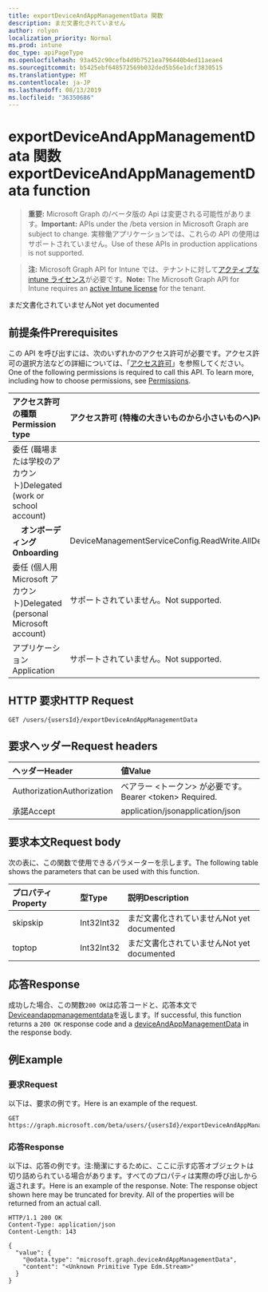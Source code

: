 ```yaml
---
title: exportDeviceAndAppManagementData 関数
description: まだ文書化されていません
author: rolyon
localization_priority: Normal
ms.prod: intune
doc_type: apiPageType
ms.openlocfilehash: 93a452c90cefb4d9b7521ea796440b4ed11aeae4
ms.sourcegitcommit: b5425ebf648572569b032ded5b56e1dcf3830515
ms.translationtype: MT
ms.contentlocale: ja-JP
ms.lasthandoff: 08/13/2019
ms.locfileid: "36350686"
---
```

# <a name="exportdeviceandappmanagementdata-function"></a><span data-ttu-id="b07d4-103">exportDeviceAndAppManagementData 関数</span><span class="sxs-lookup"><span data-stu-id="b07d4-103">exportDeviceAndAppManagementData function</span></span>

> <span data-ttu-id="b07d4-104">**重要:** Microsoft Graph の/ベータ版の Api は変更される可能性があります。</span><span class="sxs-lookup"><span data-stu-id="b07d4-104">**Important:** APIs under the /beta version in Microsoft Graph are subject to change.</span></span> <span data-ttu-id="b07d4-105">実稼働アプリケーションでは、これらの API の使用はサポートされていません。</span><span class="sxs-lookup"><span data-stu-id="b07d4-105">Use of these APIs in production applications is not supported.</span></span>

> <span data-ttu-id="b07d4-106">**注:** Microsoft Graph API for Intune では、テナントに対して[アクティブな intune ライセンス](https://go.microsoft.com/fwlink/?linkid=839381)が必要です。</span><span class="sxs-lookup"><span data-stu-id="b07d4-106">**Note:** The Microsoft Graph API for Intune requires an [active Intune license](https://go.microsoft.com/fwlink/?linkid=839381) for the tenant.</span></span>

<span data-ttu-id="b07d4-107">まだ文書化されていません</span><span class="sxs-lookup"><span data-stu-id="b07d4-107">Not yet documented</span></span>

## <a name="prerequisites"></a><span data-ttu-id="b07d4-108">前提条件</span><span class="sxs-lookup"><span data-stu-id="b07d4-108">Prerequisites</span></span>

<span data-ttu-id="b07d4-p102">この API を呼び出すには、次のいずれかのアクセス許可が必要です。アクセス許可の選択方法などの詳細については、「[アクセス許可](/graph/permissions-reference)」を参照してください。</span><span class="sxs-lookup"><span data-stu-id="b07d4-p102">One of the following permissions is required to call this API. To learn more, including how to choose permissions, see [Permissions](/graph/permissions-reference).</span></span>

|<span data-ttu-id="b07d4-111">アクセス許可の種類</span><span class="sxs-lookup"><span data-stu-id="b07d4-111">Permission type</span></span>|<span data-ttu-id="b07d4-112">アクセス許可 (特権の大きいものから小さいものへ)</span><span class="sxs-lookup"><span data-stu-id="b07d4-112">Permissions (from most to least privileged)</span></span>|
|:---|:---|
|<span data-ttu-id="b07d4-113">委任 (職場または学校のアカウント)</span><span class="sxs-lookup"><span data-stu-id="b07d4-113">Delegated (work or school account)</span></span>||
| <span data-ttu-id="b07d4-114">&nbsp; &nbsp; **オンボーディング**</span><span class="sxs-lookup"><span data-stu-id="b07d4-114">&nbsp; &nbsp; **Onboarding**</span></span> | <span data-ttu-id="b07d4-115">DeviceManagementServiceConfig.ReadWrite.All</span><span class="sxs-lookup"><span data-stu-id="b07d4-115">DeviceManagementServiceConfig.ReadWrite.All</span></span>|
|<span data-ttu-id="b07d4-116">委任 (個人用 Microsoft アカウント)</span><span class="sxs-lookup"><span data-stu-id="b07d4-116">Delegated (personal Microsoft account)</span></span>|<span data-ttu-id="b07d4-117">サポートされていません。</span><span class="sxs-lookup"><span data-stu-id="b07d4-117">Not supported.</span></span>|
|<span data-ttu-id="b07d4-118">アプリケーション</span><span class="sxs-lookup"><span data-stu-id="b07d4-118">Application</span></span>|<span data-ttu-id="b07d4-119">サポートされていません。</span><span class="sxs-lookup"><span data-stu-id="b07d4-119">Not supported.</span></span>|

## <a name="http-request"></a><span data-ttu-id="b07d4-120">HTTP 要求</span><span class="sxs-lookup"><span data-stu-id="b07d4-120">HTTP Request</span></span>

<!-- {
  "blockType": "ignored"
}
-->
``` http
GET /users/{usersId}/exportDeviceAndAppManagementData
```

## <a name="request-headers"></a><span data-ttu-id="b07d4-121">要求ヘッダー</span><span class="sxs-lookup"><span data-stu-id="b07d4-121">Request headers</span></span>

|<span data-ttu-id="b07d4-122">ヘッダー</span><span class="sxs-lookup"><span data-stu-id="b07d4-122">Header</span></span>|<span data-ttu-id="b07d4-123">値</span><span class="sxs-lookup"><span data-stu-id="b07d4-123">Value</span></span>|
|:---|:---|
|<span data-ttu-id="b07d4-124">Authorization</span><span class="sxs-lookup"><span data-stu-id="b07d4-124">Authorization</span></span>|<span data-ttu-id="b07d4-125">ベアラー &lt;トークン&gt; が必要です。</span><span class="sxs-lookup"><span data-stu-id="b07d4-125">Bearer &lt;token&gt; Required.</span></span>|
|<span data-ttu-id="b07d4-126">承諾</span><span class="sxs-lookup"><span data-stu-id="b07d4-126">Accept</span></span>|<span data-ttu-id="b07d4-127">application/json</span><span class="sxs-lookup"><span data-stu-id="b07d4-127">application/json</span></span>|

## <a name="request-body"></a><span data-ttu-id="b07d4-128">要求本文</span><span class="sxs-lookup"><span data-stu-id="b07d4-128">Request body</span></span>

<span data-ttu-id="b07d4-129">次の表に、この関数で使用できるパラメーターを示します。</span><span class="sxs-lookup"><span data-stu-id="b07d4-129">The following table shows the parameters that can be used with this function.</span></span>

|<span data-ttu-id="b07d4-130">プロパティ</span><span class="sxs-lookup"><span data-stu-id="b07d4-130">Property</span></span>|<span data-ttu-id="b07d4-131">型</span><span class="sxs-lookup"><span data-stu-id="b07d4-131">Type</span></span>|<span data-ttu-id="b07d4-132">説明</span><span class="sxs-lookup"><span data-stu-id="b07d4-132">Description</span></span>|
|:---|:---|:---|
|<span data-ttu-id="b07d4-133">skip</span><span class="sxs-lookup"><span data-stu-id="b07d4-133">skip</span></span>|<span data-ttu-id="b07d4-134">Int32</span><span class="sxs-lookup"><span data-stu-id="b07d4-134">Int32</span></span>|<span data-ttu-id="b07d4-135">まだ文書化されていません</span><span class="sxs-lookup"><span data-stu-id="b07d4-135">Not yet documented</span></span>|
|<span data-ttu-id="b07d4-136">top</span><span class="sxs-lookup"><span data-stu-id="b07d4-136">top</span></span>|<span data-ttu-id="b07d4-137">Int32</span><span class="sxs-lookup"><span data-stu-id="b07d4-137">Int32</span></span>|<span data-ttu-id="b07d4-138">まだ文書化されていません</span><span class="sxs-lookup"><span data-stu-id="b07d4-138">Not yet documented</span></span>|

## <a name="response"></a><span data-ttu-id="b07d4-139">応答</span><span class="sxs-lookup"><span data-stu-id="b07d4-139">Response</span></span>

<span data-ttu-id="b07d4-140">成功した場合、この関数`200 OK`は応答コードと、応答本文で[Deviceandappmanagementdata](../resources/intune-onboarding-deviceandappmanagementdata.md)を返します。</span><span class="sxs-lookup"><span data-stu-id="b07d4-140">If successful, this function returns a `200 OK` response code and a [deviceAndAppManagementData](../resources/intune-onboarding-deviceandappmanagementdata.md) in the response body.</span></span>

## <a name="example"></a><span data-ttu-id="b07d4-141">例</span><span class="sxs-lookup"><span data-stu-id="b07d4-141">Example</span></span>

### <a name="request"></a><span data-ttu-id="b07d4-142">要求</span><span class="sxs-lookup"><span data-stu-id="b07d4-142">Request</span></span>

<span data-ttu-id="b07d4-143">以下は、要求の例です。</span><span class="sxs-lookup"><span data-stu-id="b07d4-143">Here is an example of the request.</span></span>

``` http
GET https://graph.microsoft.com/beta/users/{usersId}/exportDeviceAndAppManagementData(skip=4,top=3)
```

### <a name="response"></a><span data-ttu-id="b07d4-144">応答</span><span class="sxs-lookup"><span data-stu-id="b07d4-144">Response</span></span>

<span data-ttu-id="b07d4-p103">以下は、応答の例です。注:簡潔にするために、ここに示す応答オブジェクトは切り詰められている場合があります。すべてのプロパティは実際の呼び出しから返されます。</span><span class="sxs-lookup"><span data-stu-id="b07d4-p103">Here is an example of the response. Note: The response object shown here may be truncated for brevity. All of the properties will be returned from an actual call.</span></span>

``` http
HTTP/1.1 200 OK
Content-Type: application/json
Content-Length: 143

{
  "value": {
    "@odata.type": "microsoft.graph.deviceAndAppManagementData",
    "content": "<Unknown Primitive Type Edm.Stream>"
  }
}
```






